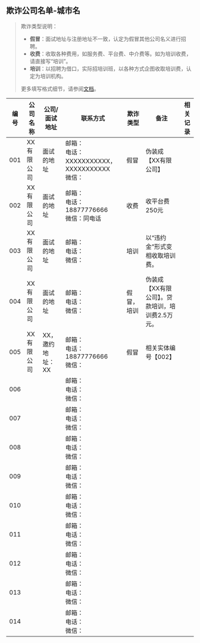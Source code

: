 ## 欺诈公司名单-城市名

> 欺诈类型说明：
>
> - **假冒**：面试地址与注册地址不一致，认定为假冒其他公司名义进行招聘。
> - **收费**：收取各种费用，如服务费、平台费、中介费等。如为培训收费，请直接写“培训”。
> - **培训**：以招聘为借口，实际招培训班，以各种方式企图收取培训费，认定为培训机构。
>
> 更多填写格式细节，请参阅[文档](../README.md)。

| 编号 | 公司名称   | 公司/面试地址    | 联系方式                                                  | 欺诈类型   | 备注                                            | 相关记录 |
| ---- | ---------- | ---------------- | --------------------------------------------------------- | ---------- | ----------------------------------------------- | -------- |
| 001  | XX有限公司 | 面试的地址       | 邮箱：<br/>电话：XXXXXXXXXXX，XXXXXXXXXXX<br/>微信：<br/> | 假冒       | 伪装成【XX有限公司】                            |          |
| 002  | XX有限公司 | 面试的地址       | 邮箱：<br/>电话：18877776666<br/>微信：同电话<br/>        | 收费       | 收平台费250元                                   |          |
| 003  | XX有限公司 | 面试的地址       | 邮箱：<br/>电话：<br/>微信：<br/>                         | 培训       | 以“违约金”形式变相收取培训费。                  |          |
| 004  | XX有限公司 | 面试的地址       | 邮箱：<br/>电话：<br/>微信：<br/>                         | 假冒，培训 | 伪装成【XX有限公司】。贷款培训，培训费2.5万元。 |          |
| 005  | XX有限公司 | XX，邀约地址：XX | 邮箱：<br/>电话：18877776666<br/>微信：<br/>              | 假冒       | 相关实体编号【002】                             |          |
| 006  |            |                  | 邮箱：<br/>电话：<br/>微信：<br/>                         |            |                                                 |          |
| 007  |            |                  | 邮箱：<br/>电话：<br/>微信：<br/>                         |            |                                                 |          |
| 008  |            |                  | 邮箱：<br/>电话：<br/>微信：<br/>                         |            |                                                 |          |
| 009  |            |                  | 邮箱：<br/>电话：<br/>微信：<br/>                         |            |                                                 |          |
| 010  |            |                  | 邮箱：<br/>电话：<br/>微信：<br/>                         |            |                                                 |          |
| 011  |            |                  | 邮箱：<br/>电话：<br/>微信：<br/>                         |            |                                                 |          |
| 012  |            |                  | 邮箱：<br/>电话：<br/>微信：<br/>                         |            |                                                 |          |
| 013  |            |                  | 邮箱：<br/>电话：<br/>微信：<br/>                         |            |                                                 |          |
| 014  |            |                  | 邮箱：<br/>电话：<br/>微信：<br/>                         |            |                                                 |          |
